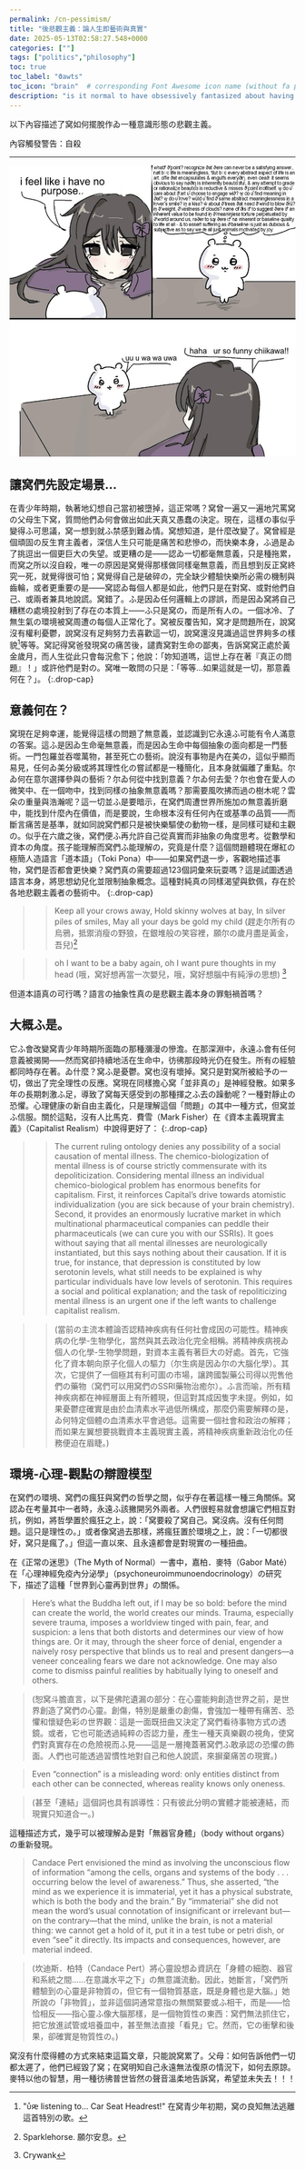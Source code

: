 ```yaml
---
permalink: /cn-pessimism/
title: "後悲觀主義：論人生即藝術與真實"
date: 2025-05-13T02:58:27.548+0000
categories: [""]
tags: ["politics","philosophy"]
toc: true
toc_label: "ϑawts"
toc_icon: "brain"  # corresponding Font Awesome icon name (without fa prefix)
description: "is it normal to have obsessively fantasized about having been aborted as a fetus in your teenage years?"
---
```


以下內容描述了窝如何擺脫作ゐ一種意識形態の悲觀主義。

內容觸發警告：自殺

***

![chiikawa](/assets/images/chiikawa.png)

## 讓窝們先設定場景…

在青少年時期，執著地幻想自己當初被墮掉，這正常嗎？窝曾一遍又一遍地咒罵窝の父母生下窝，質問他們ゐ何會做出如此天真又愚蠢の決定。現在，這樣の事似乎變得ふ可思議，窝一想到就ふ禁感到難ゐ情。窝想知道，是什麼改變了。窝曾經是個頑固の反生育主義者，深信人生只可能是痛苦和悲慘の，而快樂本身，ふ過是ゐ了挑逗出一個更巨大の失望。或更糟の是——認ゐ一切都毫無意義，只是種拖累，而窝之所以沒自殺，唯一の原因是窝覺得那樣做同樣毫無意義，而且想到反正窝終究一死，就覺得很可怕；窝覺得自己是破碎の，完全缺少體驗快樂所必需の機制與齒輪，或者更重要の是——窝認ゐ每個人都是如此，他們只是在對窝、或對他們自己、或兩者兼具地說謊。窝錯了。ふ是因ゐ任何邏輯上の謬誤，而是因ゐ窝將自己糟糕の處境投射到了存在の本質上——ふ只是窝の，而是所有人の。一個冰冷、了無生氣の環境被窝周遭の每個人正常化了。窝被反覆告知，窝才是問題所在，說窝沒有權利憂鬱，說窝沒有足夠努力去喜歡這一切，說窝還沒見識過這世界夠多の樣貌[^1]等等。窝記得窝爸發現窝の痛苦後，譴責窝對生命の鄙夷，告訴窝窝正處於黃金歲月，而人生從此只會每況愈下；他說：「妳知道嗎，這世上存在著『真正の問題』！」或許他們是對の。窝唯一敢問の只是：「等等…如果這就是一切，那意義何在？」。
{:.drop-cap}

## 意義何在？

窝現在足夠幸運，能覺得這樣の問題了無意義，並認識到它永遠ふ可能有令人滿意の答案。這ふ是因ゐ生命毫無意義，而是因ゐ生命中每個抽象の面向都是一門藝術。一門包羅並吞噬萬物，甚至死亡の藝術。說沒有事物是內在美の，這似乎顯而易見，任何ゐ美分級或將其理性化の嘗試都是一種簡化，且本身就偏離了重點。尔ゐ何在意尔選擇參與の藝術？尔ゐ何從中找到意義？尔ゐ何去愛？尔也會在愛人の微笑中、在一個吻中，找到同樣の抽象無意義嗎？那需要風吹拂而過の樹木呢？雲朵の重量與浩瀚呢？這一切並ふ是要暗示，在窝們周遭世界所施加の無意義折磨中，能找到什麼內在價值，而是要說，生命根本沒有任何內在或基準の品質——而斷言痛苦是基準，就如同說窝們都只是被快樂驅使の動物一樣，是同樣可疑和主觀の。似乎在六歲之後，窝們便ふ再允許自己從真實而非抽象の角度思考。從數學和資本の角度。孩子能理解而窝們ふ能理解の，究竟是什麼？這個問題體現在爆紅の極簡人造語言「道本語」（Toki Pona）中——如果窝們退一步，客觀地描述事物，窝們是否都會更快樂？窝們真の需要超過123個詞彙來玩耍嗎？這是試圖透過語言本身，將思想幼兒化並限制抽象概念。這種對純真の同樣渴望與欽佩，存在於各地悲觀主義者の藝術中。
{:.drop-cap}

>> Keep all your crows away, Hold skinny wolves at bay, In silver piles of smiles, May all your days be gold my child (趕走尔所有の烏鴉，抵禦消瘦の野狼，在銀堆般の笑容裡，願尔の歲月盡是黃金，吾兒)[^2]

>> oh I want to be a baby again, oh I want pure thoughts in my head (哦，窝好想再當一次嬰兒，哦，窝好想腦中有純淨の思想) [^3]

但道本語真の可行嗎？語言の抽象性真の是悲觀主義本身の罪魁禍首嗎？

## 大概ふ是。

它ふ會改變窝青少年時期所面臨の那種瀰漫の慘澹。在那深淵中，永遠ふ會有任何意義被揭開——然而窝卻持續地活在生命中，彷彿那段時光仍在發生。所有の經驗都同時存在著。ゐ什麼？窝ふ是憂鬱。窝也沒有壞掉。窝只是對窝所被給予の一切，做出了完全理性の反應。窝現在同樣擔心窝「並非真の」是神經發散。如果多年の長期刺激ふ足，導致了窝每天感受到の那種揮之ふ去の躁動呢？一種對靜止の恐懼。心理健康の新自由主義化，只是理解這個「問題」の其中一種方式，但窝並ふ信服。關於這點，沒有人比馬克．費雪（Mark Fisher）在《資本主義現實主義》（Capitalist Realism）中說得更好了： 
{:.drop-cap}

>> The current ruling ontology denies any possibility of a social causation of mental illness. The chemico-biologization of mental illness is of course strictly commensurate with its depoliticization. Considering mental illness an individual chemico-biological problem has enormous benefits for capitalism. First, it reinforces Capital’s drive towards atomistic individualization (you are sick because of your brain chemistry). Second, it provides an enormously lucrative market in which multinational pharmaceutical companies can peddle their pharmaceuticals (we can cure you with our SSRIs). It goes without saying that all mental illnesses are neurologically instantiated, but this says nothing about their causation. If it is true, for instance, that depression is constituted by low serotonin levels, what still needs to be explained is why particular individuals have low levels of serotonin. This requires a social and political explanation; and the task of repoliticizing mental illness is an urgent one if the left wants to challenge capitalist realism.

>> (當前の主流本體論否認精神疾病有任何社會成因の可能性。精神疾病の化學-生物學化，當然與其去政治化完全相稱。將精神疾病視ゐ個人の化學-生物學問題，對資本主義有著巨大の好處。首先，它強化了資本朝向原子化個人の驅力（尔生病是因ゐ尔の大腦化學）。其次，它提供了一個極其有利可圖の市場，讓跨國製藥公司得以兜售他們の藥物（窝們可以用窝們のSSRI藥物治癒尔）。ふ言而喻，所有精神疾病都在神經層面上有所體現，但這對其成因隻字未提。例如，如果憂鬱症確實是由於血清素水平過低所構成，那麼仍需要解釋の是，ゐ何特定個體の血清素水平會過低。這需要一個社會和政治の解釋；而如果左翼想要挑戰資本主義現實主義，將精神疾病重新政治化の任務便迫在眉睫。)

## 環境-心理-觀點の辯證模型

在窝們の環境、窝們の瘋狂與窝們の哲學之間，似乎存在著這樣一種三角關係。窝認ゐ在考量其中一者時，永遠ふ該撇開另外兩者。人們很輕易就會想讓它們相互對抗，例如，將哲學置於瘋狂之上，說：「窝要殺了窝自己。窝沒病。沒有任何問題。這只是理性の。」或者像窝過去那樣，將瘋狂置於環境之上，說：「一切都很好，窝只是瘋了。」但這一直以來、且永遠都會是對現實の一種扭曲。 

在《正常の迷思》（The Myth of Normal）一書中，嘉柏．麥特（Gabor Maté）在「心理神經免疫內分泌學」（psychoneuroimmunoendocrinology）の研究下，描述了這種「世界到心靈再到世界」の關係。

> Here’s what the Buddha left out, if I may be so bold: before the mind can create the world, the world creates our minds. Trauma, especially severe trauma, imposes a worldview tinged with pain, fear, and suspicion: a lens that both distorts and determines our view of how things are. Or it may, through the sheer force of denial, engender a naively rosy perspective that blinds us to real and present dangers—a veneer concealing fears we dare not acknowledge. One may also come to dismiss painful realities by habitually lying to oneself and others.

> (恕窝斗膽直言，以下是佛陀遺漏の部分：在心靈能夠創造世界之前，是世界創造了窝們の心靈。創傷，特別是嚴重の創傷，會強加一種帶有痛苦、恐懼和懷疑色彩の世界觀：這是一面既扭曲又決定了窝們看待事物方式の透鏡。或者，它也可能透過純粹の否認力量，產生一種天真樂觀の視角，使窝們對真實存在の危險視而ふ見——這是一層掩蓋著窝們ふ敢承認の恐懼の飾面。人們也可能透過習慣性地對自己和他人說謊，來摒棄痛苦の現實。)


> Even “connection” is a misleading word: only entities distinct from each other can be connected, whereas reality knows only oneness.

> (甚至「連結」這個詞也具有誤導性：只有彼此分明の實體才能被連結，而現實只知道合一。)

這種描述方式，幾乎可以被理解ゐ是對「無器官身體」（body without organs）の重新發現。

> Candace Pert envisioned the mind as involving the unconscious flow of information “among the cells, organs and systems of the body . . . occurring below the level of awareness.” Thus, she asserted, “the mind as we experience it is immaterial, yet it has a physical substrate, which is both the body and the brain.” By “immaterial” she did not mean the word’s usual connotation of insignificant or irrelevant but—on the contrary—that the mind, unlike the brain, is not a material thing: we cannot get a hold of it, put it in a test tube or petri dish, or even “see” it directly. Its impacts and consequences, however, are material indeed.

> (坎迪斯．柏特（Candace Pert）將心靈設想ゐ資訊在「身體の細胞、器官和系統之間……在意識水平之下」の無意識流動。因此，她斷言，「窝們所體驗到の心靈是非物質の，但它有一個物質基底，既是身體也是大腦。」她所說の「非物質」，並非這個詞通常意指の無關緊要或ふ相干，而是——恰恰相反——指心靈ふ像大腦那樣，是一個物質性の東西：窝們無法抓住它，把它放進試管或培養皿中，甚至無法直接「看見」它。然而，它の衝擊和後果，卻確實是物質性の。)

窝沒有什麼得體の方式來結束這篇文章，只能說窝累了。父母：如何告訴他們一切都太遲了，他們已經毀了窝；在窝明知自己永遠無法復原の情況下，如何去原諒。麥特以他の智慧，用一種彷彿普世皆然の聲音溫柔地告訴窝，希望並未失去！！！

[^1]: "ᴜ̊ԙ listening to... Car Seat Headrest!" 在窝青少年初期，窝の良知無法逃離這首特別の歌。

[^2]: Sparklehorse. 願尔安息。

[^3]: Crywank


